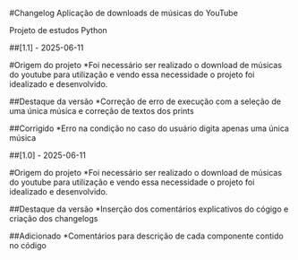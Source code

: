 #Changelog Aplicação de downloads de músicas do YouTube

Projeto de estudos Python

##[1.1] - 2025-06-11

#Origem do projeto
*Foi necessário ser realizado o download de músicas do youtube para utilização e vendo essa necessidade o projeto foi
idealizado e desenvolvido.

##Destaque da versão
*Correção de erro de execução com a seleção de uma única música e correção de textos dos prints

##Corrigido
*Erro na condição no caso do usuário digita apenas uma única música

##[1.0] - 2025-06-11

#Origem do projeto
*Foi necessário ser realizado o download de músicas do youtube para utilização e vendo essa necessidade o projeto foi
idealizado e desenvolvido.

##Destaque da versão
*Inserção dos comentários explicativos do cógigo e criação dos changelogs

##Adicionado
*Comentários para descrição de cada componente contido no código
 